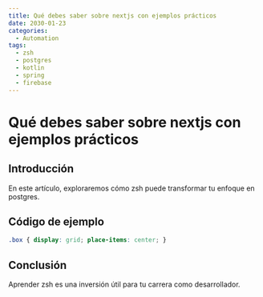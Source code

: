 ```yaml
---
title: Qué debes saber sobre nextjs con ejemplos prácticos
date: 2030-01-23
categories:
  - Automation
tags:
  - zsh
  - postgres
  - kotlin
  - spring
  - firebase
---
```


# Qué debes saber sobre nextjs con ejemplos prácticos

## Introducción

En este artículo, exploraremos cómo zsh puede transformar tu enfoque en postgres.

## Código de ejemplo

```css
.box { display: grid; place-items: center; }
```

## Conclusión

Aprender zsh es una inversión útil para tu carrera como desarrollador.